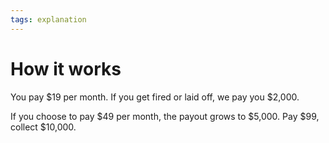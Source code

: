 ```yaml
---
tags: explanation
---
```


# How it works

You pay $19 per month. If you get fired or laid off, we pay you $2,000.

If you choose to pay $49 per month, the payout grows to $5,000. Pay $99, collect $10,000. 

